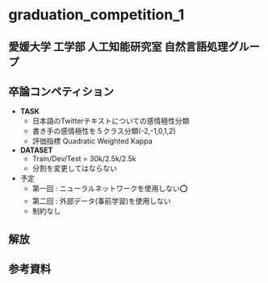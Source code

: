 # graduation_competition_1

## 愛媛大学 工学部 人工知能研究室 自然言語処理グループ

## 卒論コンペティション


- **TASK**
  - 日本語のTwitterテキストについての感情極性分類
  - 書き手の感情極性を５クラス分類(-2,-1,0,1,2)
  - 評価指標 Quadratic Weighted Kappa
- **DATASET**
  - Train/Dev/Test = 30k/2.5k/2.5k
  - 分割を変更してはならない
- 予定
  - 第一回 : ニューラルネットワークを使用しない⭕️
  - 第二回 : 外部データ(事前学習)を使用しない
  - 制約なし


## 解放

## 参考資料
